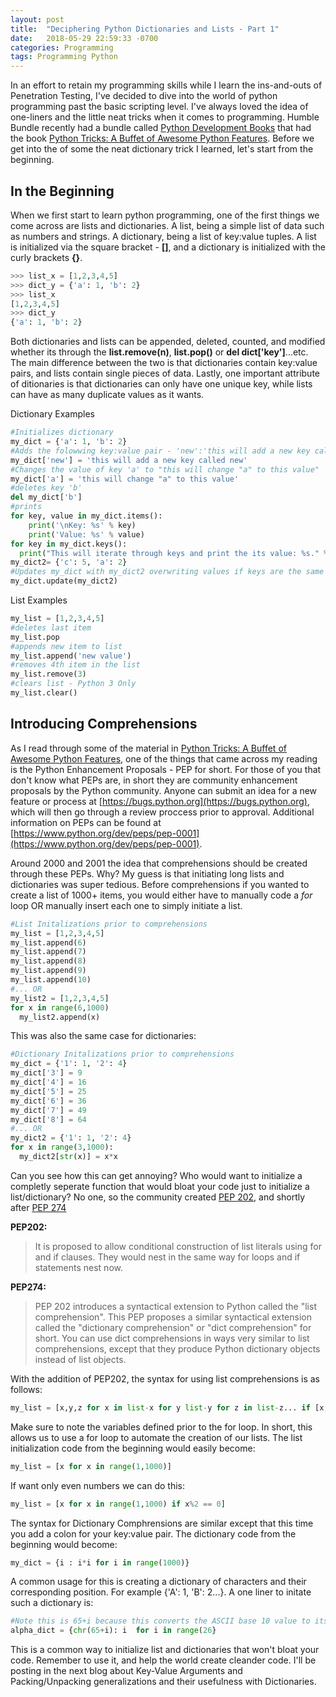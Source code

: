 ```yaml
---
layout: post
title:  "Deciphering Python Dictionaries and Lists - Part 1"
date:   2018-05-29 22:59:33 -0700
categories: Programming
tags: Programming Python
---
```

In an effort to retain my programming skills while I learn the ins-and-outs of Penetration Testing, I've decided to dive into the world of python programming past the basic scripting level. I've always loved the idea of one-liners and the little neat tricks when it comes to programming. Humble Bundle recently had a bundle called [Python Development Books](https://www.humblebundle.com/software/python-dev-kit-bundle) that had the book [Python Tricks: A Buffet of Awesome Python Features](https://www.amazon.com/Python-Tricks-Buffet-Awesome-Features/dp/1775093301). Before we get into the of some the neat dictionary trick I learned, let's start from the beginning.

In the Beginning
---------------------
When we first start to learn python programming, one of the first things we come across are lists and dictionaries. A list, being a simple list of data such as numbers and strings. A dictionary, being a list of key:value tuples. A list is initialized via the square bracket - **[]**, and a dictionary is initialized with the curly brackets **{}**.

```python
>>> list_x = [1,2,3,4,5]
>>> dict_y = {'a': 1, 'b': 2}
>>> list_x
[1,2,3,4,5]
>>> dict_y
{'a': 1, 'b': 2}
``` 

Both dictionaries and lists can be appended, deleted, counted, and modified whether its through the **list.remove(n)**, **list.pop()** or **del dict['key']**...etc. The main difference between the two is that dictionaries contain key:value pairs, and lists contain single pieces of data. Lastly, one important attribute of ditionaries is that dictionaries can only have one unique key, while lists can have as many duplicate values as it wants.

Dictionary Examples
```python
#Initializes dictionary
my_dict = {'a': 1, 'b': 2}
#Adds the folowwing key:value pair - 'new':'this will add a new key called new'
my_dict['new'] = 'this will add a new key called new'
#Changes the value of key 'a' to "this will change "a" to this value"
my_dict['a'] = 'this will change "a" to this value'
#deletes key 'b'
del my_dict['b']
#prints
for key, value in my_dict.items():
    print('\nKey: %s' % key)
    print('Value: %s' % value)
for key in my_dict.keys():
  print("This will iterate through keys and print the its value: %s." % my_dict[key])
my_dict2= {'c': 5, 'a': 2}
#Updates my_dict with my_dict2 overwriting values if keys are the same
my_dict.update(my_dict2)
```

List Examples
```python
my_list = [1,2,3,4,5]
#deletes last item
my_list.pop
#appends new item to list
my_list.append('new value')
#removes 4th item in the list
my_list.remove(3)
#clears list - Python 3 Only
my_list.clear()
```

Introducing Comprehensions
---------------------

As I read through some of the material in [Python Tricks: A Buffet of Awesome Python Features](https://www.amazon.com/Python-Tricks-Buffet-Awesome-Features/dp/1775093301), one of the things that came across my reading is the Python Enhancement Proposals - PEP for short. For those of you that don't know what PEPs are, in short they are community enhancement proposals by the Python community. Anyone can submit an idea for a new feature or process at [https://bugs.python.org](https://bugs.python.org), which will then go through a review proccess prior to approval. Additional information on PEPs can be found at [https://www.python.org/dev/peps/pep-0001](https://www.python.org/dev/peps/pep-0001).

Around 2000 and 2001 the idea that comprehensions should be created through these PEPs. Why? My guess is that initiating long lists and dictionaries was super tedious. Before comprehensions if you wanted to create a list of 1000+ items, you would either have to manually code a *for* loop OR manually insert each one to simply initiate a list.

```python
#List Initalizations prior to comprehensions
my_list = [1,2,3,4,5]
my_list.append(6)
my_list.append(7)
my_list.append(8)
my_list.append(9)
my_list.append(10)
#... OR
my_list2 = [1,2,3,4,5]
for x in range(6,1000)
  my_list2.append(x)
```

This was also the same case for dictionaries:
```python
#Dictionary Initalizations prior to comprehensions
my_dict = {'1': 1, '2': 4}
my_dict['3'] = 9
my_dict['4'] = 16
my_dict['5'] = 25
my_dict['6'] = 36
my_dict['7'] = 49
my_dict['8'] = 64
#... OR
my_dict2 = {'1': 1, '2': 4}
for x in range(3,1000):
  my_dict2[str(x)] = x*x
```

Can you see how this can get annoying? Who would want to initialize a completly seperate function that would bloat your code just to initialize a list/dictionary? No one, so the community created [PEP 202](https://www.python.org/dev/peps/pep-0202/), and shortly after [PEP 274](https://www.python.org/dev/peps/pep-0274/)

**PEP202:**
> It is proposed to allow conditional construction of list literals using for and if clauses. They would nest in the same way for loops and if statements nest now.

**PEP274:**
> PEP 202 introduces a syntactical extension to Python called the "list comprehension". This PEP proposes a similar syntactical extension called the "dictionary comprehension" or "dict comprehension" for short. You can use dict comprehensions in ways very similar to list comprehensions, except that they produce Python dictionary objects instead of list objects.

With the addition of PEP202, the  syntax for using list comprehensions is as follows:
```python
my_list = [x,y,z for x in list-x for y list-y for z in list-z... if [x,y,z...conditonal]]
```

Make sure to note the variables defined prior to the for loop. In short, this allows us to use a for loop to automate the creation of our lists. The list initialization code from the beginning would easily become:
```python
my_list = [x for x in range(1,1000)]
```

If want only even numbers we can do this:
```python
my_list = [x for x in range(1,1000) if x%2 == 0]
```

The syntax for Dictionary Comphrensions are similar except that this time you add a colon for your key:value pair. The dictionary code from the beginning would become:

```python
my_dict = {i : i*i for i in range(1000)}
```

A common usage for this is creating a dictionary of characters and their corresponding position. For example {'A': 1, 'B': 2...}. A one liner to initate such a dictionary is: 
```python
#Note this is 65+i because this converts the ASCII base 10 value to its correponding ASCII value
alpha_dict = {chr(65+i): i  for i in range(26}
```

This is a common way to initialize list and dictionaries that won't bloat your code. Remember to use it, and help the world create cleander code. I'll be posting in the next blog about Key-Value Arguments and Packing/Unpacking generalizations and their usefulness with Dictionaries.